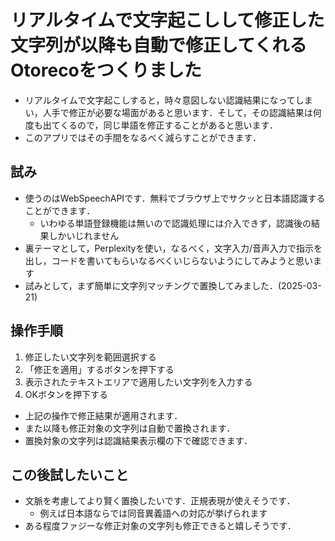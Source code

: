 # リアルタイムで文字起こしして修正した文字列が以降も自動で修正してくれるOtorecoをつくりました

- リアルタイムで文字起こしすると，時々意図しない認識結果になってしまい，人手で修正が必要な場面があると思います．そして，その認識結果は何度も出てくるので，同じ単語を修正することがあると思います．
- このアプリではその手間をなるべく減らすことができます．

## 試み

- 使うのはWebSpeechAPIです．無料でブラウザ上でサクッと日本語認識することができます．
  - いわゆる単語登録機能は無いので認識処理には介入できず，認識後の結果しかいじれません
- 裏テーマとして，Perplexityを使い，なるべく，文字入力/音声入力で指示を出し，コードを書いてもらいなるべくいじらないようにしてみようと思います
- 試みとして，まず簡単に文字列マッチングで置換してみました．(2025-03-21)

## 操作手順

1. 修正したい文字列を範囲選択する
2. 「修正を適用」するボタンを押下する
3. 表示されたテキストエリアで適用したい文字列を入力する
4. OKボタンを押下する

- 上記の操作で修正結果が適用されます．
- また以降も修正対象の文字列は自動で置換されます．
- 置換対象の文字列は認識結果表示欄の下で確認できます．

## この後試したいこと

- 文脈を考慮してより賢く置換したいです．正規表現が使えそうです．
  - 例えば日本語ならでは同音異義語への対応が挙げられます
- ある程度ファジーな修正対象の文字列も修正できると嬉しそうです．
